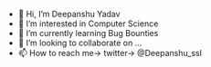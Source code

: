 - 👋 Hi, I’m Deepanshu Yadav
- 👀 I’m interested in Computer Science
- 🌱 I’m currently learning Bug Bounties
- 💞️ I’m looking to collaborate on ...
- 📫 How to reach me-> twitter-> @Deepanshu_ssl

<!---
Deepanshu-Yadav1/Deepanshu-Yadav1 is a ✨ special ✨ repository because its `README.md` (this file) appears on your GitHub profile.
You can click the Preview link to take a look at your changes.
--->

